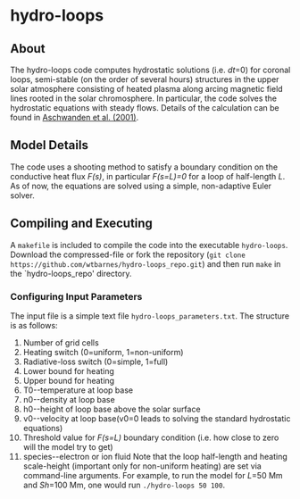 hydro-loops
===========
## About
The hydro-loops code computes hydrostatic solutions (i.e. _dt_=0) for coronal loops, 
semi-stable (on the order of several hours) structures in the upper solar atmosphere 
consisting of heated plasma along arcing magnetic field lines rooted in the solar 
chromosphere. In particular, the code solves the hydrostatic equations with steady flows. 
Details of the calculation can be found in <a 
href="http://adsabs.harvard.edu/abs/2001ApJ...550.1036A">Aschwanden et al. (2001)</a>.
## Model Details
The code uses a shooting method to satisfy a boundary condition on the conductive heat 
flux _F(s)_, in particular _F(s=L)=0_ for a loop of half-length _L_. As of now, the 
equations are solved using a simple, non-adaptive Euler solver. 
## Compiling and Executing
A `makefile` is included to compile the code into the executable `hydro-loops`. Download 
the compressed-file or fork the repository (`git clone 
https://github.com/wtbarnes/hydro-loops_repo.git`) and then run `make` in the 
`hydro-loops_repo' directory. 
### Configuring Input Parameters
The input file is a simple text file `hydro-loops_parameters.txt`. The structure is as 
follows:
1. Number of grid cells
2. Heating switch (0=uniform, 1=non-uniform)
3. Radiative-loss switch (0=simple, 1=full)
4. Lower bound for heating
5. Upper bound for heating
6. T0--temperature at loop base
7. n0--density at loop base
8. h0--height of loop base above the solar surface
9. v0--velocity at loop base(v0=0 leads to solving the standard hydrostatic equations)
10. Threshold value for _F(s=L)_ boundary condition (i.e. how close to zero will the 
model 
try to get)
11. species--electron or ion fluid
Note that the loop half-length and heating scale-height (important only for non-uniform 
heating) are set via command-line arguments. For example, to run the model for _L_=50 Mm 
and _Sh_=100 Mm, one would run `./hydro-loops 50 100`.
